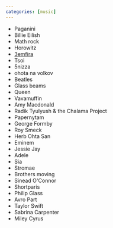 ```yaml
---
categories: [music]
---
```


* Paganini
* Billie Eilish
* Math rock
* Horowitz
* [3emfira](/2024/11/04/zemfira.html)
* Tsoi
* 5nizza
* ohota na volkov
* Beatles
* Glass beams
* Queen
* Vavamuffin
* Amy Macdonald
* Radik Tyulyush & the Chalama Project
* Papernytam
* George Formby
* Roy Smeck
* Herb Ohta San
* Eminem
* Jessie Jay
* Adele
* Sia
* Stromae
* Brothers moving
* Sinead O'Connor
* Shortparis
* Philip Glass
* Avro Part
* Taylor Swift
* Sabrina Carpenter
* Miley Cyrus

